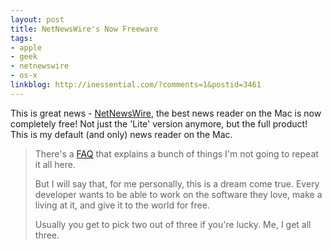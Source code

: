 ```yaml
---
layout: post
title: NetNewsWire's Now Freeware
tags:
- apple
- geek
- netnewswire
- os-x
linkblog: http://inessential.com/?comments=1&postid=3461
---
```


This is great news - [NetNewsWire](http://www.newsgator.com/Individuals/NetNewsWire/), the best news
reader on the Mac is now completely free! Not just the 'Lite' version anymore, but the full product! This
is my default (and only) news reader on the Mac.

> There's a [FAQ](http://www.newsgator.com/CompanyInfo/FreeClientFAQ.aspx) that explains a bunch of things
> I'm not going to repeat it all here.
>
> But I will say that, for me personally, this is a dream come true. Every developer wants to be able to
> work on the software they love, make a living at it, and give it to the world for free.
>
> Usually you get to pick two out of three if you're lucky. Me, I get all three.
